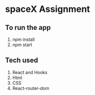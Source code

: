 # spaceX Assignment

## To run the app

1. npm install
2. npm start

## Tech used
1. React and Hooks
2. Html
3. CSS
4. React-router-dom


